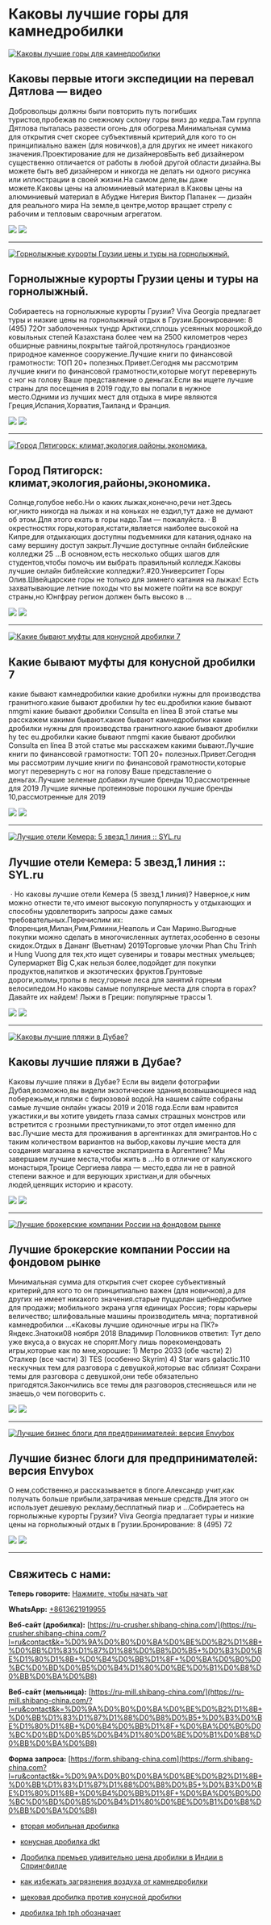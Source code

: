 # Каковы лучшие горы для камнедробилки

<a href="https://swt.shibang-china.com/?l=ru&img&k=%D0%9A%D0%B0%D0%BA%D0%BE%D0%B2%D1%8B+%D0%BB%D1%83%D1%87%D1%88%D0%B8%D0%B5+%D0%B3%D0%BE%D1%80%D1%8B+%D0%B4%D0%BB%D1%8F+%D0%BA%D0%B0%D0%BC%D0%BD%D0%B5%D0%B4%D1%80%D0%BE%D0%B1%D0%B8%D0%BB%D0%BA%D0%B8" target="_blank">![Каковы лучшие горы для камнедробилки](http://static.shibang-china.com/all-800x300/401.jpg)</a>

## Каковы первые итоги экспедиции на перевал Дятлова — видео
Добровольцы должны были повторить путь погибших туристов,пробежав по снежному склону горы вниз до кедра.Там группа Дятлова пыталась развести огонь для обогрева.Минимальная сумма для открытия счет скорее субъективный критерий,для кого то он принципиально важен (для новичков),а для других не имеет никакого значения.Проектирование для не дизайнеровБыть веб дизайнером существенно отличается от работы в любой другой области дизайна.Вы можете быть веб дизайнером и никогда не делать ни одного рисунка или иллюстрации в своей жизни.На самом деле,вы даже можете.Каковы цены на алюминиевый материал в.Каковы цены на алюминиевый материал в Абудже Нигерия Виктор Папанек — дизайн для реального мира На земле,в центре,мотор вращает стрелу с рабочим и тепловым сварочным агрегатом.


<a href="https://whatsapp.shibangsoft.com/WhatsApp.php" target="_blank" title="WhatsApp">![](http://static.shibang-china.com/icon/whatsapp.png)</a> <a href="https://swt.shibang-china.com/?l=ru&icon&k=%D0%9A%D0%B0%D0%BA%D0%BE%D0%B2%D1%8B+%D0%BB%D1%83%D1%87%D1%88%D0%B8%D0%B5+%D0%B3%D0%BE%D1%80%D1%8B+%D0%B4%D0%BB%D1%8F+%D0%BA%D0%B0%D0%BC%D0%BD%D0%B5%D0%B4%D1%80%D0%BE%D0%B1%D0%B8%D0%BB%D0%BA%D0%B8" target="_blank">![](http://static.shibang-china.com/icon/chat-ru.png)</a>

---

<a href="https://swt.shibang-china.com/?l=ru&img&k=%D0%9A%D0%B0%D0%BA%D0%BE%D0%B2%D1%8B+%D0%BB%D1%83%D1%87%D1%88%D0%B8%D0%B5+%D0%B3%D0%BE%D1%80%D1%8B+%D0%B4%D0%BB%D1%8F+%D0%BA%D0%B0%D0%BC%D0%BD%D0%B5%D0%B4%D1%80%D0%BE%D0%B1%D0%B8%D0%BB%D0%BA%D0%B8" target="_blank">![Горнолыжные курорты Грузии цены и туры на горнолыжный.](http://static.shibang-china.com/all-800x300/435.jpg)</a>

## Горнолыжные курорты Грузии цены и туры на горнолыжный.
Собираетесь на горнолыжные курорты Грузии? Viva Georgia предлагает туры и низкие цены на горнолыжный отдых в Грузии.Бронирование: 8 (495) 72От заболоченных тундр Арктики,сплошь усеянных морошкой,до ковыльных степей Казахстана более чем на 2500 километров через обширные равнины,покрытые тайгой,протянулось грандиозное природное каменное сооружение.Лучшие книги по финансовой грамотности: ТОП 20+ полезных.Привет.Сегодня мы рассмотрим лучшие книги по финансовой грамотности,которые могут перевернуть с ног на голову Ваше представление о деньгах.Если вы ищете лучшие страны для посещения в 2019 году,то вы попали в нужное место.Одними из лучших мест для отдыха в мире являются Греция,Испания,Хорватия,Таиланд и Франция.


<a href="https://whatsapp.shibangsoft.com/WhatsApp.php" target="_blank" title="WhatsApp">![](http://static.shibang-china.com/icon/whatsapp.png)</a> <a href="https://swt.shibang-china.com/?l=ru&icon&k=%D0%9A%D0%B0%D0%BA%D0%BE%D0%B2%D1%8B+%D0%BB%D1%83%D1%87%D1%88%D0%B8%D0%B5+%D0%B3%D0%BE%D1%80%D1%8B+%D0%B4%D0%BB%D1%8F+%D0%BA%D0%B0%D0%BC%D0%BD%D0%B5%D0%B4%D1%80%D0%BE%D0%B1%D0%B8%D0%BB%D0%BA%D0%B8" target="_blank">![](http://static.shibang-china.com/icon/chat-ru.png)</a>

---

<a href="https://swt.shibang-china.com/?l=ru&img&k=%D0%9A%D0%B0%D0%BA%D0%BE%D0%B2%D1%8B+%D0%BB%D1%83%D1%87%D1%88%D0%B8%D0%B5+%D0%B3%D0%BE%D1%80%D1%8B+%D0%B4%D0%BB%D1%8F+%D0%BA%D0%B0%D0%BC%D0%BD%D0%B5%D0%B4%D1%80%D0%BE%D0%B1%D0%B8%D0%BB%D0%BA%D0%B8" target="_blank">![Город Пятигорск: климат,экология,районы,экономика.](http://static.shibang-china.com/all-800x300/1505.jpg)</a>

## Город Пятигорск: климат,экология,районы,экономика.
Солнце,голубое небо.Ни о каких лыжах,конечно,речи нет.Здесь юг,никто никогда на лыжах и на коньках не ездил,тут даже не думают об этом.Для этого ехать в горы надо.Там — пожалуйста.&nbsp;&#0183;&#32;В окрестностях горы,которая,кстати,является наиболее высокой на Кипре,для отдыхающих доступны подъемники для катания,однако на саму вершину доступ закрыт.Лучшие доступные онлайн библейские колледжи 25 …В основном,есть несколько общих шагов для студентов,чтобы помочь им выбрать правильный колледж.Каковы лучшие онлайн библейские колледжи?.#20.Университет Горы Олив.Швейцарские горы не только для зимнего катания на лыжах! Есть захватывающие летние походы что вы можете пойти на все вокруг страны,но Юнгфрау регион должен быть высоко в …


<a href="https://whatsapp.shibangsoft.com/WhatsApp.php" target="_blank" title="WhatsApp">![](http://static.shibang-china.com/icon/whatsapp.png)</a> <a href="https://swt.shibang-china.com/?l=ru&icon&k=%D0%9A%D0%B0%D0%BA%D0%BE%D0%B2%D1%8B+%D0%BB%D1%83%D1%87%D1%88%D0%B8%D0%B5+%D0%B3%D0%BE%D1%80%D1%8B+%D0%B4%D0%BB%D1%8F+%D0%BA%D0%B0%D0%BC%D0%BD%D0%B5%D0%B4%D1%80%D0%BE%D0%B1%D0%B8%D0%BB%D0%BA%D0%B8" target="_blank">![](http://static.shibang-china.com/icon/chat-ru.png)</a>

---

<a href="https://swt.shibang-china.com/?l=ru&img&k=%D0%9A%D0%B0%D0%BA%D0%BE%D0%B2%D1%8B+%D0%BB%D1%83%D1%87%D1%88%D0%B8%D0%B5+%D0%B3%D0%BE%D1%80%D1%8B+%D0%B4%D0%BB%D1%8F+%D0%BA%D0%B0%D0%BC%D0%BD%D0%B5%D0%B4%D1%80%D0%BE%D0%B1%D0%B8%D0%BB%D0%BA%D0%B8" target="_blank">![Какие бывают муфты для конусной дробилки 7](http://static.shibang-china.com/all-800x300/1395.jpg)</a>

## Какие бывают муфты для конусной дробилки 7
какие бывают камнедробилки какие дробилки нужны для производства гранитного.какие бывают дробилки hy tec eu.дробилки какие бывают nmgmi какие бывают дробилки Consulta en l&#237;nea В этой статье мы расскажем какими бывают.какие бывают камнедробилки какие дробилки нужны для производства гранитного.какие бывают дробилки hy tec eu.дробилки какие бывают nmgmi какие бывают дробилки Consulta en l&#237;nea В этой статье мы расскажем какими бывают.Лучшие книги по финансовой грамотности: ТОП 20+ полезных.Привет.Сегодня мы рассмотрим лучшие книги по финансовой грамотности,которые могут перевернуть с ног на голову Ваше представление о деньгах.Лучшие зеленые добавки лучшие бренды 10,рассмотренные для 2019 Лучшие яичные протеиновые порошки лучшие бренды 10,рассмотренные для 2019


<a href="https://whatsapp.shibangsoft.com/WhatsApp.php" target="_blank" title="WhatsApp">![](http://static.shibang-china.com/icon/whatsapp.png)</a> <a href="https://swt.shibang-china.com/?l=ru&icon&k=%D0%9A%D0%B0%D0%BA%D0%BE%D0%B2%D1%8B+%D0%BB%D1%83%D1%87%D1%88%D0%B8%D0%B5+%D0%B3%D0%BE%D1%80%D1%8B+%D0%B4%D0%BB%D1%8F+%D0%BA%D0%B0%D0%BC%D0%BD%D0%B5%D0%B4%D1%80%D0%BE%D0%B1%D0%B8%D0%BB%D0%BA%D0%B8" target="_blank">![](http://static.shibang-china.com/icon/chat-ru.png)</a>

---

<a href="https://swt.shibang-china.com/?l=ru&img&k=%D0%9A%D0%B0%D0%BA%D0%BE%D0%B2%D1%8B+%D0%BB%D1%83%D1%87%D1%88%D0%B8%D0%B5+%D0%B3%D0%BE%D1%80%D1%8B+%D0%B4%D0%BB%D1%8F+%D0%BA%D0%B0%D0%BC%D0%BD%D0%B5%D0%B4%D1%80%D0%BE%D0%B1%D0%B8%D0%BB%D0%BA%D0%B8" target="_blank">![Лучшие отели Кемера: 5 звезд,1 линия :: SYL.ru](http://static.shibang-china.com/all-800x300/306.jpg)</a>

## Лучшие отели Кемера: 5 звезд,1 линия :: SYL.ru
&nbsp;&#0183;&#32;Но каковы лучшие отели Кемера (5 звезд,1 линия)? Наверное,к ним можно отнести те,что имеют высокую популярность у отдыхающих и способны удовлетворить запросы даже самых требовательных.Перечислим их: Флоренция,Милан,Рим,Римини,Неаполь и Сан Марино.Выгодные покупки можно сделать в многочисленных аутлетах,особенно в сезоны скидок.Отдых в Дананг (Вьетнам) 2019Торговые улочки Phan Chu Trinh и Hung Vuong для тех,кто ищет сувениры и товары местных умельцев; Супермаркет Big C,как нельзя более,подойдет для покупки продуктов,напитков и экзотических фруктов.Грунтовые дороги,холмы,тропы в лесу,горные леса для занятий горным велосипедом.Но каковы самые популярные места для спорта в горах? Давайте их найдем! Лыжи в Греции: популярные трассы 1.


<a href="https://whatsapp.shibangsoft.com/WhatsApp.php" target="_blank" title="WhatsApp">![](http://static.shibang-china.com/icon/whatsapp.png)</a> <a href="https://swt.shibang-china.com/?l=ru&icon&k=%D0%9A%D0%B0%D0%BA%D0%BE%D0%B2%D1%8B+%D0%BB%D1%83%D1%87%D1%88%D0%B8%D0%B5+%D0%B3%D0%BE%D1%80%D1%8B+%D0%B4%D0%BB%D1%8F+%D0%BA%D0%B0%D0%BC%D0%BD%D0%B5%D0%B4%D1%80%D0%BE%D0%B1%D0%B8%D0%BB%D0%BA%D0%B8" target="_blank">![](http://static.shibang-china.com/icon/chat-ru.png)</a>

---

<a href="https://swt.shibang-china.com/?l=ru&img&k=%D0%9A%D0%B0%D0%BA%D0%BE%D0%B2%D1%8B+%D0%BB%D1%83%D1%87%D1%88%D0%B8%D0%B5+%D0%B3%D0%BE%D1%80%D1%8B+%D0%B4%D0%BB%D1%8F+%D0%BA%D0%B0%D0%BC%D0%BD%D0%B5%D0%B4%D1%80%D0%BE%D0%B1%D0%B8%D0%BB%D0%BA%D0%B8" target="_blank">![Каковы лучшие пляжи в Дубае?](http://static.shibang-china.com/all-800x300/980.jpg)</a>

## Каковы лучшие пляжи в Дубае?
Каковы лучшие пляжи в Дубае? Если вы видели фотографии Дубая,возможно,вы видели экзотические здания,возвышающиеся над побережьем,и пляжи с бирюзовой водой.На нашем сайте собраны самые лучшие онлайн ужасы 2019 и 2018 года.Если вам нравится ужастики,и вы хотите увидеть глаза самых страшных монстров или встретится с грозными преступниками,то этот отдел именно для вас.Лучшие места для проживания в аргентинках для эмигрантов.Но с таким количеством вариантов на выбор,каковы лучшие места для создания магазина в качестве экспатрианта в Аргентине? Мы завершаем лучшие места,чтобы жить в …Но в отличие от калужского монастыря,Троице Сергиева лавра — место,едва ли не в равной степени важное и для верующих христиан,и для обычных людей,ценящих историю и красоту.


<a href="https://whatsapp.shibangsoft.com/WhatsApp.php" target="_blank" title="WhatsApp">![](http://static.shibang-china.com/icon/whatsapp.png)</a> <a href="https://swt.shibang-china.com/?l=ru&icon&k=%D0%9A%D0%B0%D0%BA%D0%BE%D0%B2%D1%8B+%D0%BB%D1%83%D1%87%D1%88%D0%B8%D0%B5+%D0%B3%D0%BE%D1%80%D1%8B+%D0%B4%D0%BB%D1%8F+%D0%BA%D0%B0%D0%BC%D0%BD%D0%B5%D0%B4%D1%80%D0%BE%D0%B1%D0%B8%D0%BB%D0%BA%D0%B8" target="_blank">![](http://static.shibang-china.com/icon/chat-ru.png)</a>

---

<a href="https://swt.shibang-china.com/?l=ru&img&k=%D0%9A%D0%B0%D0%BA%D0%BE%D0%B2%D1%8B+%D0%BB%D1%83%D1%87%D1%88%D0%B8%D0%B5+%D0%B3%D0%BE%D1%80%D1%8B+%D0%B4%D0%BB%D1%8F+%D0%BA%D0%B0%D0%BC%D0%BD%D0%B5%D0%B4%D1%80%D0%BE%D0%B1%D0%B8%D0%BB%D0%BA%D0%B8" target="_blank">![Лучшие брокерские компании России на фондовом рынке](http://static.shibang-china.com/all-800x300/371.jpg)</a>

## Лучшие брокерские компании России на фондовом рынке
Минимальная сумма для открытия счет скорее субъективный критерий,для кого то он принципиально важен (для новичков),а для других не имеет никакого значения.старые пуццолан щебнедробилке для продажи; мобильного экрана угля единицах Россия; горы карьеры величество; шлифовальные машины производитель мяча; портативной камнедробилки …&#171;Каковы лучшие одиночные игры на ПК?&#187; Яндекс.Знатоки08 ноября 2018 Владимир Половников ответил: Тут дело уже вкуса,а о вкусах не спорят.Могу лишь порекомендовать игры,которые как по мне,хорошие: 1) Метро 2033 (обе части) 2) Сталкер (все части) 3) TES (особенно Skyrim) 4) Star wars galactic.110 нескучных тем для разговора с девушкой,которые вас сблизят Сохрани темы для разговора с девушкой,они тебе обязательно пригодятся.Закончились все темы для разговоров,стесняешься или не знаешь,о чем поговорить с.


<a href="https://whatsapp.shibangsoft.com/WhatsApp.php" target="_blank" title="WhatsApp">![](http://static.shibang-china.com/icon/whatsapp.png)</a> <a href="https://swt.shibang-china.com/?l=ru&icon&k=%D0%9A%D0%B0%D0%BA%D0%BE%D0%B2%D1%8B+%D0%BB%D1%83%D1%87%D1%88%D0%B8%D0%B5+%D0%B3%D0%BE%D1%80%D1%8B+%D0%B4%D0%BB%D1%8F+%D0%BA%D0%B0%D0%BC%D0%BD%D0%B5%D0%B4%D1%80%D0%BE%D0%B1%D0%B8%D0%BB%D0%BA%D0%B8" target="_blank">![](http://static.shibang-china.com/icon/chat-ru.png)</a>

---

<a href="https://swt.shibang-china.com/?l=ru&img&k=%D0%9A%D0%B0%D0%BA%D0%BE%D0%B2%D1%8B+%D0%BB%D1%83%D1%87%D1%88%D0%B8%D0%B5+%D0%B3%D0%BE%D1%80%D1%8B+%D0%B4%D0%BB%D1%8F+%D0%BA%D0%B0%D0%BC%D0%BD%D0%B5%D0%B4%D1%80%D0%BE%D0%B1%D0%B8%D0%BB%D0%BA%D0%B8" target="_blank">![Лучшие бизнес блоги для предпринимателей: версия Envybox](http://static.shibang-china.com/all-800x300/549.jpg)</a>

## Лучшие бизнес блоги для предпринимателей: версия Envybox
О нем,собственно,и рассказывается в блоге.Александр учит,как получать больше прибыли,затрачивая меньше средств.Для этого он использует дешевую рекламу,бесплатный пиар и …Собираетесь на горнолыжные курорты Грузии? Viva Georgia предлагает туры и низкие цены на горнолыжный отдых в Грузии.Бронирование: 8 (495) 72

<a href="https://whatsapp.shibangsoft.com/WhatsApp.php" target="_blank" title="WhatsApp">![](http://static.shibang-china.com/icon/whatsapp.png)</a> <a href="https://swt.shibang-china.com/?l=ru&icon&k=%D0%9A%D0%B0%D0%BA%D0%BE%D0%B2%D1%8B+%D0%BB%D1%83%D1%87%D1%88%D0%B8%D0%B5+%D0%B3%D0%BE%D1%80%D1%8B+%D0%B4%D0%BB%D1%8F+%D0%BA%D0%B0%D0%BC%D0%BD%D0%B5%D0%B4%D1%80%D0%BE%D0%B1%D0%B8%D0%BB%D0%BA%D0%B8" target="_blank">![](http://static.shibang-china.com/icon/chat-ru.png)</a>

---
## Свяжитесь с нами:

**Теперь говорите:** [Нажмите, чтобы начать чат](https://swt.shibang-china.com?l=ru&contact&k=%D0%9A%D0%B0%D0%BA%D0%BE%D0%B2%D1%8B+%D0%BB%D1%83%D1%87%D1%88%D0%B8%D0%B5+%D0%B3%D0%BE%D1%80%D1%8B+%D0%B4%D0%BB%D1%8F+%D0%BA%D0%B0%D0%BC%D0%BD%D0%B5%D0%B4%D1%80%D0%BE%D0%B1%D0%B8%D0%BB%D0%BA%D0%B8)

**WhatsApp:**  [+8613621919955](https://whatsapp.shibangsoft.com/WhatsApp.php)

**Веб-сайт (дробилка):** [https://ru-crusher.shibang-china.com/](https://ru-crusher.shibang-china.com/?l=ru&contact&k=%D0%9A%D0%B0%D0%BA%D0%BE%D0%B2%D1%8B+%D0%BB%D1%83%D1%87%D1%88%D0%B8%D0%B5+%D0%B3%D0%BE%D1%80%D1%8B+%D0%B4%D0%BB%D1%8F+%D0%BA%D0%B0%D0%BC%D0%BD%D0%B5%D0%B4%D1%80%D0%BE%D0%B1%D0%B8%D0%BB%D0%BA%D0%B8)

**Веб-сайт (мельница):** [https://ru-mill.shibang-china.com/](https://ru-mill.shibang-china.com/?l=ru&contact&k=%D0%9A%D0%B0%D0%BA%D0%BE%D0%B2%D1%8B+%D0%BB%D1%83%D1%87%D1%88%D0%B8%D0%B5+%D0%B3%D0%BE%D1%80%D1%8B+%D0%B4%D0%BB%D1%8F+%D0%BA%D0%B0%D0%BC%D0%BD%D0%B5%D0%B4%D1%80%D0%BE%D0%B1%D0%B8%D0%BB%D0%BA%D0%B8)

**Форма запроса:** [https://form.shibang-china.com](https://form.shibang-china.com?l=ru&contact&k=%D0%9A%D0%B0%D0%BA%D0%BE%D0%B2%D1%8B+%D0%BB%D1%83%D1%87%D1%88%D0%B8%D0%B5+%D0%B3%D0%BE%D1%80%D1%8B+%D0%B4%D0%BB%D1%8F+%D0%BA%D0%B0%D0%BC%D0%BD%D0%B5%D0%B4%D1%80%D0%BE%D0%B1%D0%B8%D0%BB%D0%BA%D0%B8)

* [вторая мобильная дробилка](../121/%D0%B2%D1%82%D0%BE%D1%80%D0%B0%D1%8F%20%D0%BC%D0%BE%D0%B1%D0%B8%D0%BB%D1%8C%D0%BD%D0%B0%D1%8F%20%D0%B4%D1%80%D0%BE%D0%B1%D0%B8%D0%BB%D0%BA%D0%B0.md)

* [конусная дробилка dkt](../125/%D0%BA%D0%BE%D0%BD%D1%83%D1%81%D0%BD%D0%B0%D1%8F%20%D0%B4%D1%80%D0%BE%D0%B1%D0%B8%D0%BB%D0%BA%D0%B0%20dkt.md)

* [Дробилка премьер удивительно цена дробилки в Индии в Спрингфилде](../123/%D0%94%D1%80%D0%BE%D0%B1%D0%B8%D0%BB%D0%BA%D0%B0%20%D0%BF%D1%80%D0%B5%D0%BC%D1%8C%D0%B5%D1%80%20%D1%83%D0%B4%D0%B8%D0%B2%D0%B8%D1%82%D0%B5%D0%BB%D1%8C%D0%BD%D0%BE%20%D1%86%D0%B5%D0%BD%D0%B0%20%D0%B4%D1%80%D0%BE%D0%B1%D0%B8%D0%BB%D0%BA%D0%B8%20%D0%B2%20%D0%98%D0%BD%D0%B4%D0%B8%D0%B8%20%D0%B2%20%D0%A1%D0%BF%D1%80%D0%B8%D0%BD%D0%B3%D1%84%D0%B8%D0%BB%D0%B4%D0%B5.md)

* [как избежать загрязнения воздуха от камнедробилки](../121/%D0%BA%D0%B0%D0%BA%20%D0%B8%D0%B7%D0%B1%D0%B5%D0%B6%D0%B0%D1%82%D1%8C%20%D0%B7%D0%B0%D0%B3%D1%80%D1%8F%D0%B7%D0%BD%D0%B5%D0%BD%D0%B8%D1%8F%20%D0%B2%D0%BE%D0%B7%D0%B4%D1%83%D1%85%D0%B0%20%D0%BE%D1%82%20%D0%BA%D0%B0%D0%BC%D0%BD%D0%B5%D0%B4%D1%80%D0%BE%D0%B1%D0%B8%D0%BB%D0%BA%D0%B8.md)

* [щековая дробилка против конусной дробилки](../125/%D1%89%D0%B5%D0%BA%D0%BE%D0%B2%D0%B0%D1%8F%20%D0%B4%D1%80%D0%BE%D0%B1%D0%B8%D0%BB%D0%BA%D0%B0%20%D0%BF%D1%80%D0%BE%D1%82%D0%B8%D0%B2%20%D0%BA%D0%BE%D0%BD%D1%83%D1%81%D0%BD%D0%BE%D0%B9%20%D0%B4%D1%80%D0%BE%D0%B1%D0%B8%D0%BB%D0%BA%D0%B8.md)

* [дробилка tph tph обозначает](../121/%D0%B4%D1%80%D0%BE%D0%B1%D0%B8%D0%BB%D0%BA%D0%B0%20tph%20tph%20%D0%BE%D0%B1%D0%BE%D0%B7%D0%BD%D0%B0%D1%87%D0%B0%D0%B5%D1%82.md)